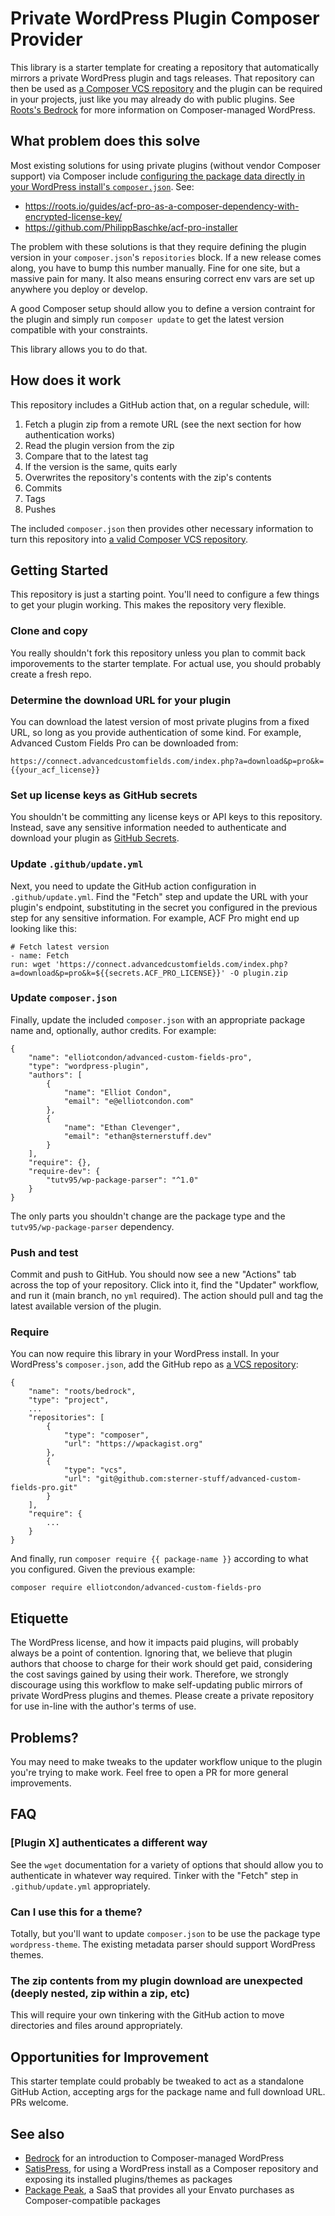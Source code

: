 # Private WordPress Plugin Composer Provider
This library is a starter template for creating a repository that automatically mirrors a private WordPress plugin and tags releases. That repository can then be used as [a Composer VCS repository](https://getcomposer.org/doc/05-repositories.md#vcs) and the plugin can be required in your projects, just like you may already do with public plugins. See [Roots's Bedrock](https://github.com/roots/bedrock) for more information on Composer-managed WordPress.

## What problem does this solve
Most existing solutions for using private plugins (without vendor Composer support) via Composer include [configuring the package data directly in your WordPress install's `composer.json`](https://getcomposer.org/doc/05-repositories.md#package-2). See:
- https://roots.io/guides/acf-pro-as-a-composer-dependency-with-encrypted-license-key/
- https://github.com/PhilippBaschke/acf-pro-installer

The problem with these solutions is that they require defining the plugin version in your `composer.json`'s `repositories` block. If a new release comes along, you have to bump this number manually. Fine for one site, but a massive pain for many. It also means ensuring correct env vars are set up anywhere you deploy or develop.

A good Composer setup should allow you to define a version contraint for the plugin and simply run `composer update` to get the latest version compatible with your constraints.

This library allows you to do that.

## How does it work
This repository includes a GitHub action that, on a regular schedule, will:
1. Fetch a plugin zip from a remote URL (see the next section for how authentication works)
2. Read the plugin version from the zip
3. Compare that to the latest tag
4. If the version is the same, quits early
5. Overwrites the repository's contents with the zip's contents
6. Commits
7. Tags
8. Pushes

The included `composer.json` then provides other necessary information to turn this repository into [a valid Composer VCS repository](https://getcomposer.org/doc/05-repositories.md#vcs).

## Getting Started
This repository is just a starting point. You'll need to configure a few things to get your plugin working. This makes the repository very flexible.

### Clone and copy
You really shouldn't fork this repository unless you plan to commit back imporovements to the starter template. For actual use, you should probably create a fresh repo.

### Determine the download URL for your plugin
You can download the latest version of most private plugins from a fixed URL, so long as you provide authentication of some kind. For example, Advanced Custom Fields Pro can be downloaded from:

```
https://connect.advancedcustomfields.com/index.php?a=download&p=pro&k={{your_acf_license}}
```

### Set up license keys as GitHub secrets
You shouldn't be committing any license keys or API keys to this repository. Instead, save any sensitive information needed to authenticate and download your plugin as [GitHub Secrets](https://docs.github.com/en/actions/reference/encrypted-secrets).

### Update `.github/update.yml`
Next, you need to update the GitHub action configuration in `.github/update.yml`. Find the "Fetch" step and update the URL with your plugin's endpoint, substituting in the secret you configured in the previous step for any sensitive information. For example, ACF Pro might end up looking like this:

```
# Fetch latest version
- name: Fetch
run: wget 'https://connect.advancedcustomfields.com/index.php?a=download&p=pro&k=${{secrets.ACF_PRO_LICENSE}}' -O plugin.zip
```
### Update `composer.json`
Finally, update the included `composer.json` with an appropriate package name and, optionally, author credits. For example:

```
{
    "name": "elliotcondon/advanced-custom-fields-pro",
    "type": "wordpress-plugin",
    "authors": [
        {
            "name": "Elliot Condon",
            "email": "e@elliotcondon.com"
        },
        {
            "name": "Ethan Clevenger",
            "email": "ethan@sternerstuff.dev"
        }
    ],
    "require": {},
    "require-dev": {
        "tutv95/wp-package-parser": "^1.0"
    }
}

```

The only parts you shouldn't change are the package type and the `tutv95/wp-package-parser` dependency.

### Push and test
Commit and push to GitHub. You should now see a new "Actions" tab across the top of your repository. Click into it, find the "Updater" workflow, and run it (main branch, no `yml` required). The action should pull and tag the latest available version of the plugin.

### Require
You can now require this library in your WordPress install. In your WordPress's `composer.json`, add the GitHub repo as [a VCS repository](https://getcomposer.org/doc/05-repositories.md#vcs):

```
{
	"name": "roots/bedrock",
	"type": "project",
	...
	"repositories": [
		{
			"type": "composer",
			"url": "https://wpackagist.org"
		},
		{
			"type": "vcs",
			"url": "git@github.com:sterner-stuff/advanced-custom-fields-pro.git"
		}
	],
	"require": {
		...
	}
}

```
And finally, run `composer require {{ package-name }}` according to what you configured. Given the previous example:

```
composer require elliotcondon/advanced-custom-fields-pro
```

## Etiquette
The WordPress license, and how it impacts paid plugins, will probably always be a point of contention. Ignoring that, we believe that plugin authors that choose to charge for their work should get paid, considering the cost savings gained by using their work. Therefore, we strongly discourage using this workflow to make self-updating public mirrors of private WordPress plugins and themes. Please create a private repository for use in-line with the author's terms of use.

## Problems?
You may need to make tweaks to the updater workflow unique to the plugin you're trying to make work. Feel free to open a PR for more general improvements.

## FAQ
### [Plugin X] authenticates a different way
See the `wget` documentation for a variety of options that should allow you to authenticate in whatever way required. Tinker with the "Fetch" step in `.github/update.yml` appropriately.
### Can I use this for a theme?
Totally, but you'll want to update `composer.json` to be use the package type `wordpress-theme`. The existing metadata parser should support WordPress themes.
### The zip contents from my plugin download are unexpected (deeply nested, zip within a zip, etc)
This will require your own tinkering with the GitHub action to move directories and files around appropriately.

## Opportunities for Improvement
This starter template could probably be tweaked to act as a standalone GitHub Action, accepting args for the package name and full download URL. PRs welcome.

## See also
- [Bedrock](https://github.com/roots/bedrock) for an introduction to Composer-managed WordPress
- [SatisPress](https://github.com/cedaro/satispress), for using a WordPress install as a Composer repository and exposing its installed plugins/themes as packages
- [Package Peak](https://packagepeak.app), a SaaS that provides all your Envato purchases as Composer-compatible packages